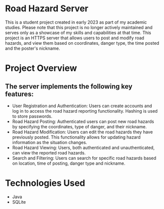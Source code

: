 # Road Hazard Server
This is a student project created in early 2023 as part of my academic studies. Please note that this project is no longer actively maintained and serves only as a showcase of my skills and capabilities at that time. This project is an HTTPS server that allows users to post and modify road hazards, and view them based on coordinates, danger type, the time posted and the poster's nickname.

# Project Overview

## The server implements the following key features:

* User Registration and Authentication: Users can create accounts and log in to access the road hazard reporting functionality. Hashing is used to store passwords.
* Road Hazard Posting: Authenticated users can post new road hazards by specifying the coordinates, type of danger, and their nickname.
* Road Hazard Modification: Users can edit the road hazards they have previously posted. This functionality allows for updating hazard information as the situation changes.
* Road Hazard Viewing: Users, both authenticated and unauthenticated, can view the reported road hazards.
* Search and Filtering: Users can search for specific road hazards based on location, time of posting, danger type and nickname.

# Technologies Used
* Java
* SQLite
